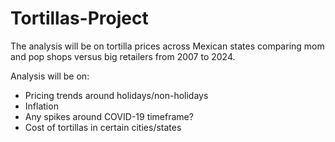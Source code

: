 # Tortillas-Project
The analysis will be on tortilla prices across Mexican states comparing mom and pop shops versus big retailers from  2007 to 2024.

Analysis will be on:

- Pricing trends around holidays/non-holidays
- Inflation
- Any spikes around COVID-19 timeframe?
- Cost of tortillas in certain cities/states